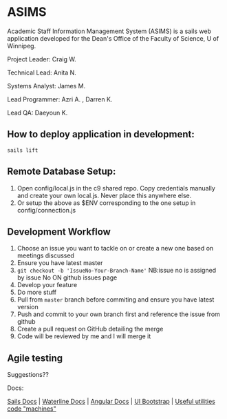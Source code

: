 # ASIMS 

Academic Staff Information Management System (ASIMS) is a sails web application developed for the Dean's Office of the Faculty of Science, U of Winnipeg.

Project Leader: Craig W.

Technical Lead: Anita N.

Systems Analyst: James M.

Lead Programmer: Azri A. , Darren K.

Lead QA: Daeyoun K.

How to deploy application in development:
-------------------------------------------
`sails lift`

Remote Database Setup:
-------------------------------
1. Open config/local.js in the c9 shared repo. Copy credentials manually and create your own local.js. Never place this anywhere else.
2. Or setup the above as $ENV corresponding to the one setup in config/connection.js

Development Workflow
-------------------------------
1. Choose an issue you want to tackle on or create a new one based on meetings discussed
2. Ensure you have latest master
3. `git checkout -b 'IssueNo-Your-Branch-Name'` NB:issue no is assigned by issue No ON github issues page
4. Develop your feature
5. Do more stuff
6. Pull from `master` branch before commiting and ensure you have latest version
7. Push and commit to your own branch first and reference the issue from github
8. Create a pull request on GitHub detailing the merge
9. Code will be reviewed by me and I will merge it


Agile testing
-----------------
Suggestions??

Docs:

[Sails Docs](http://sailsjs.org/documentation/concepts/) |
[Waterline Docs](https://github.com/balderdashy/waterline-docs) |
[Angular Docs](https://docs.angularjs.org/api) |
[UI Bootstrap](https://angular-ui.github.io/bootstrap/) |
[Useful utilities code "machines"](http://node-machine.org/machinepacks)
